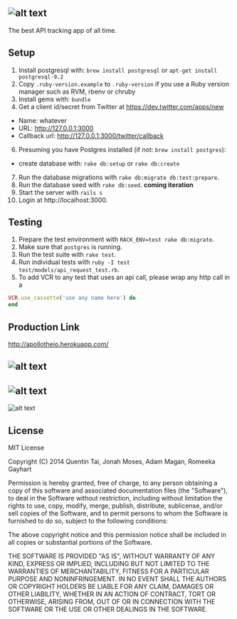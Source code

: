![alt text](https://github.com/rrgayhart/apolloio/blob/staging/app/assets/images/logosmall.png?raw=true "Title")
-----------
The best API tracking app of all time.


## Setup

1. Install postgresql with: `brew install postgresql` or `apt-get install postgresql-9.2`
2. Copy `.ruby-version.example` to `.ruby-version` if you use a Ruby version manager such as RVM, rbenv or chruby
3. Install gems with: `bundle`
4. Get a client id/secret from Twitter at https://dev.twitter.com/apps/new
  * Name: whatever
  * URL: http://127.0.0.1:3000
  * Callback url: http://127.0.0.1:3000/twitter/callback
6. Presuming you have Postgres installed (if not: `brew install postgres`):
  * create database with: `rake db:setup` or `rake db:create`
7. Run the database migrations with `rake db:migrate db:test:prepare`.
8. Run the database seed with `rake db:seed`. **coming iteration**
11. Start the server with `rails s`
12. Login at http://localhost:3000.

## Testing

1. Prepare the test environment with `RACK_ENV=test rake db:migrate`.
2. Make sure that `postgres` is running.
3. Run the test suite with `rake test`.
4. Run individual tests with `ruby -I test test/models/api_request_test.rb`.
5. To add VCR to any test that uses an api call, please wrap any http call in a 
```ruby
VCR.use_cassette('use any name here') do
end
```

## Production Link

http://apollotheio.herokuapp.com/


![alt text](https://github.com/rrgayhart/apolloio/blob/master/presentation/screen3.png?raw=true, "Title")
-------
![alt text](https://github.com/rrgayhart/apolloio/blob/master/presentation/screen2.png?raw=true, "Title")
-------
![alt text](https://github.com/rrgayhart/apolloio/blob/master/presentation/screen1.png?raw=true, "Title")

## License

MIT License

Copyright (C) 2014 Quentin Tai, Jonah Moses, Adam Magan, Romeeka Gayhart
 
Permission is hereby granted, free of charge, to any person
obtaining a copy of this software and associated documentation
files (the "Software"), to deal in the Software without
restriction, including without limitation the rights to use,
copy, modify, merge, publish, distribute, sublicense, and/or sell
copies of the Software, and to permit persons to whom the
Software is furnished to do so, subject to the following
conditions:
 
The above copyright notice and this permission notice shall be
included in all copies or substantial portions of the Software.
 
THE SOFTWARE IS PROVIDED "AS IS", WITHOUT WARRANTY OF ANY KIND,
EXPRESS OR IMPLIED, INCLUDING BUT NOT LIMITED TO THE WARRANTIES
OF MERCHANTABILITY, FITNESS FOR A PARTICULAR PURPOSE AND
NONINFRINGEMENT. IN NO EVENT SHALL THE AUTHORS OR COPYRIGHT
HOLDERS BE LIABLE FOR ANY CLAIM, DAMAGES OR OTHER LIABILITY,
WHETHER IN AN ACTION OF CONTRACT, TORT OR OTHERWISE, ARISING
FROM, OUT OF OR IN CONNECTION WITH THE SOFTWARE OR THE USE OR
OTHER DEALINGS IN THE SOFTWARE.

